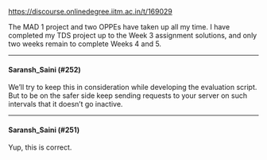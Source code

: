 https://discourse.onlinedegree.iitm.ac.in/t/169029

The MAD 1 project and two OPPEs have taken up all my time. I have completed my TDS project up to the Week 3 assignment solutions, and only two weeks remain to complete Weeks 4 and 5.</h4>
<p></p><hr>

<h4>Saransh_Saini (#252)</h4>
<p>We’ll try to keep this in consideration while developing the evaluation script. But to be on the safer side keep sending requests to your server on such intervals that it doesn’t go inactive.</p><hr>

<h4>Saransh_Saini (#251)</h4>
<p>Yup, this is correct.